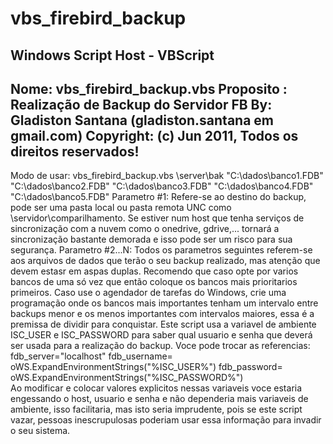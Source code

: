 # vbs_firebird_backup

 Windows Script Host - VBScript
-----------------------------------------------------------------
 Nome: vbs_firebird_backup.vbs
 Proposito : Realização de Backup do Servidor FB
 By: Gladiston Santana (gladiston.santana em gmail.com)
 Copyright: (c) Jun 2011, Todos os direitos reservados!
-----------------------------------------------------------------

Modo de usar:
 vbs_firebird_backup.vbs \\server\bak "C:\dados\banco1.FDB" "C:\dados\banco2.FDB" "C:\dados\banco3.FDB" "C:\dados\banco4.FDB" "C:\dados\banco5.FDB" 
  Parametro #1: Refere-se ao destino do backup, pode ser uma pasta local ou 
    pasta remota UNC como \\servidor\comparilhamento. Se estiver num host que 
    tenha serviços de sincronização com a nuvem como o onedrive, gdrive,...
    tornará a sincronização bastante demorada e isso pode ser um risco para
    sua segurança.
  Parametro #2...N: Todos os parametros seguintes referem-se aos arquivos de 
    dados que terão o seu backup realizado, mas atenção que devem estasr em 
    aspas duplas. Recomendo que caso opte por varios bancos de uma só vez
	que então coloque os bancos mais prioritarios primeiros. Caso use o
	agendador de tarefas do Windows, crie uma programação onde os bancos
	mais importantes tenham um intervalo entre backups menor e os menos 
	importantes com intervalos maiores, essa é a premissa de dividir para
	conquistar.
  Este script usa a variavel de ambiente ISC_USER e ISC_PASSWORD para saber 
    qual usuario e senha que deverá ser usada para a realização do backup.
	 Voce pode trocar as referencias:
      fdb_server="localhost"
      fdb_username= oWS.ExpandEnvironmentStrings("%ISC_USER%")
      fdb_password= oWS.ExpandEnvironmentStrings("%ISC_PASSWORD%")    
    Ao modificar e colocar valores explicitos nessas variaveis voce estaria
	  engessando o host, usuario e senha e não dependeria mais variaveis de
	  ambiente, isso facilitaria, mas isto seria imprudente, pois se este 
	  script vazar, pessoas inescrupulosas poderiam usar essa informação 
	  para invadir o seu sistema.

